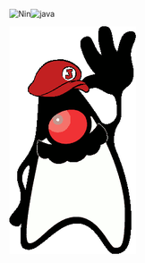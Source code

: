 
![Nin](http://placehold.jp/100/ffffff/ff0f33/150x150.png?text=Nin)![java](http://placehold.jp/100/ffffff/0072cf/220x150.png?text=Java)[]()

[![duke](https://raw.githubusercontent.com/parisoft/ninjava/master/docs/duke.png)](#)
